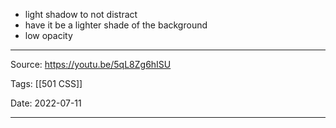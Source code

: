 - light shadow to not distract
- have it be a lighter shade of the background
- low opacity


---

Source: https://youtu.be/5qL8Zg6hISU

Tags: [[501 CSS]]

Date: 2022-07-11

---
